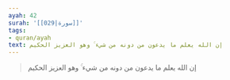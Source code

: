 ```yaml
---
ayah: 42
surah: '[[029|سورة]]'
tags:
- quran/ayah
text: إن الله يعلم ما يدعون من دونه من شيء ۚ وهو العزيز الحكيم
---
```

> إن الله يعلم ما يدعون من دونه من شيء ۚ وهو العزيز الحكيم
